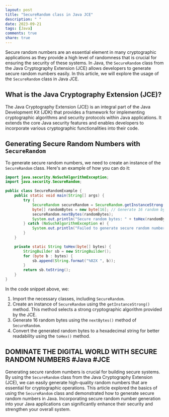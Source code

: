 ```yaml
---
layout: post
title: "SecureRandom class in Java JCE"
description: " "
date: 2023-09-21
tags: [Java]
comments: true
share: true
---
```


Secure random numbers are an essential element in many cryptographic applications as they provide a high level of randomness that is crucial for ensuring the security of these systems. In Java, the `SecureRandom` class from the Java Cryptography Extension (JCE) allows developers to generate secure random numbers easily. In this article, we will explore the usage of the `SecureRandom` class in Java JCE.

## What is the Java Cryptography Extension (JCE)?

The Java Cryptography Extension (JCE) is an integral part of the Java Development Kit (JDK) that provides a framework for implementing cryptographic algorithms and security protocols within Java applications. It extends the core Java security features and enables developers to incorporate various cryptographic functionalities into their code.

## Generating Secure Random Numbers with `SecureRandom`

To generate secure random numbers, we need to create an instance of the `SecureRandom` class. Here's an example of how you can do it:

```java
import java.security.NoSuchAlgorithmException;
import java.security.SecureRandom;

public class SecureRandomExample {
    public static void main(String[] args) {
        try {
            SecureRandom secureRandom = SecureRandom.getInstanceStrong();
            byte[] randomBytes = new byte[16]; // Generate 16 random bytes
            secureRandom.nextBytes(randomBytes);
            System.out.println("Secure random bytes: " + toHex(randomBytes));
        } catch (NoSuchAlgorithmException e) {
            System.out.println("Failed to generate secure random numbers: " + e.getMessage());
        }
    }

    private static String toHex(byte[] bytes) {
        StringBuilder sb = new StringBuilder();
        for (byte b : bytes) {
            sb.append(String.format("%02X ", b));
        }
        return sb.toString();
    }
}
```

In the code snippet above, we:

1. Import the necessary classes, including `SecureRandom`.
2. Create an instance of `SecureRandom` using the `getInstanceStrong()` method. This method selects a strong cryptographic algorithm provided by the JCE.
3. Generate 16 random bytes using the `nextBytes()` method of `SecureRandom`.
4. Convert the generated random bytes to a hexadecimal string for better readability using the `toHex()` method.

## DOMINATE THE DIGITAL WORLD WITH SECURE RANDOM NUMBERS #Java #JCE

Generating secure random numbers is crucial for building secure systems. By using the `SecureRandom` class from the Java Cryptography Extension (JCE), we can easily generate high-quality random numbers that are essential for cryptographic operations. This article explored the basics of using the `SecureRandom` class and demonstrated how to generate secure random numbers in Java. Incorporating secure random number generation into your Java applications can significantly enhance their security and strengthen your overall system.